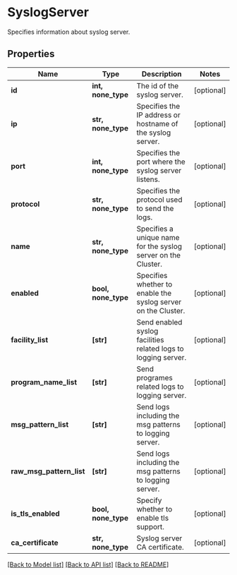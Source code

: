# SyslogServer

Specifies information about syslog server.

## Properties
Name | Type | Description | Notes
------------ | ------------- | ------------- | -------------
**id** | **int, none_type** | The id of the syslog server. | [optional] 
**ip** | **str, none_type** | Specifies the IP address or hostname of the syslog server. | [optional] 
**port** | **int, none_type** | Specifies the port where the syslog server listens. | [optional] 
**protocol** | **str, none_type** | Specifies the protocol used to send the logs. | [optional] 
**name** | **str, none_type** | Specifies a unique name for the syslog server on the Cluster. | [optional] 
**enabled** | **bool, none_type** | Specifies whether to enable the syslog server on the Cluster. | [optional] 
**facility_list** | **[str]** | Send enabled syslog facilities related logs to logging server. | [optional] 
**program_name_list** | **[str]** | Send programes related logs to logging server. | [optional] 
**msg_pattern_list** | **[str]** | Send logs including the msg patterns to logging server. | [optional] 
**raw_msg_pattern_list** | **[str]** | Send logs including the msg patterns to logging server. | [optional] 
**is_tls_enabled** | **bool, none_type** | Specify whether to enable tls support. | [optional] 
**ca_certificate** | **str, none_type** | Syslog server CA certificate. | [optional] 

[[Back to Model list]](../README.md#documentation-for-models) [[Back to API list]](../README.md#documentation-for-api-endpoints) [[Back to README]](../README.md)


